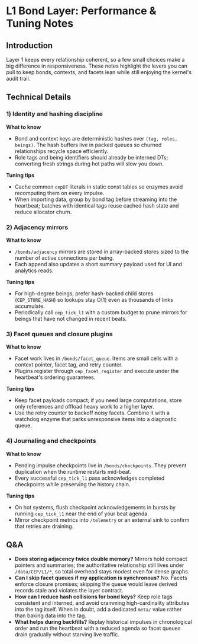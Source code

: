 # L1 Bond Layer: Performance & Tuning Notes

## Introduction
Layer 1 keeps every relationship coherent, so a few small choices make a big difference in responsiveness. These notes highlight the levers you can pull to keep bonds, contexts, and facets lean while still enjoying the kernel's audit trail.

## Technical Details
### 1) Identity and hashing discipline
**What to know**
- Bond and context keys are deterministic hashes over `(tag, roles, beings)`. The hash buffers live in packed queues so churned relationships recycle space efficiently.
- Role tags and being identifiers should already be interned DTs; converting fresh strings during hot paths will slow you down.

**Tuning tips**
- Cache common `cepDT` literals in static const tables so enzymes avoid recomputing them on every impulse.
- When importing data, group by bond tag before streaming into the heartbeat; batches with identical tags reuse cached hash state and reduce allocator churn.

### 2) Adjacency mirrors
**What to know**
- `/bonds/adjacency` mirrors are stored in array-backed stores sized to the number of active connections per being.
- Each append also updates a short summary payload used for UI and analytics reads.

**Tuning tips**
- For high-degree beings, prefer hash-backed child stores (`CEP_STORE_HASH`) so lookups stay O(1) even as thousands of links accumulate.
- Periodically call `cep_tick_l1` with a custom budget to prune mirrors for beings that have not changed in recent beats.

### 3) Facet queues and closure plugins
**What to know**
- Facet work lives in `/bonds/facet_queue`. Items are small cells with a context pointer, facet tag, and retry counter.
- Plugins register through `cep_facet_register` and execute under the heartbeat's ordering guarantees.

**Tuning tips**
- Keep facet payloads compact; if you need large computations, store only references and offload heavy work to a higher layer.
- Use the retry counter to backoff noisy facets. Combine it with a watchdog enzyme that parks unresponsive items into a diagnostic queue.

### 4) Journaling and checkpoints
**What to know**
- Pending impulse checkpoints live in `/bonds/checkpoints`. They prevent duplication when the runtime restarts mid-beat.
- Every successful `cep_tick_l1` pass acknowledges completed checkpoints while preserving the history chain.

**Tuning tips**
- On hot systems, flush checkpoint acknowledgements in bursts by running `cep_tick_l1` near the end of your beat agenda.
- Mirror checkpoint metrics into `/telemetry` or an external sink to confirm that retries are draining.

## Q&A
- **Does storing adjacency twice double memory?** Mirrors hold compact pointers and summaries; the authoritative relationship still lives under `/data/CEP/L1/*`, so total overhead stays modest even for dense graphs.
- **Can I skip facet queues if my application is synchronous?** No. Facets enforce closure promises; skipping the queue would leave derived records stale and violates the layer contract.
- **How can I reduce hash collisions for bond keys?** Keep role tags consistent and interned, and avoid cramming high-cardinality attributes into the tag itself. When in doubt, add a dedicated `meta/` value rather than baking data into the tag.
- **What helps during backfills?** Replay historical impulses in chronological order and run the heartbeat with a reduced agenda so facet queues drain gradually without starving live traffic.
